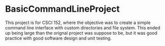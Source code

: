 # BasicCommandLineProject

This project is for CSCI 152, where the objective was to create a simple command line interface with custom directories and file system.
This ended up being large than the orignal project was suppose to be, but it was good practice with good software design and unit testing.
